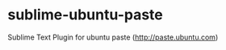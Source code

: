 sublime-ubuntu-paste
====================

Sublime Text Plugin for ubuntu paste (http://paste.ubuntu.com)
